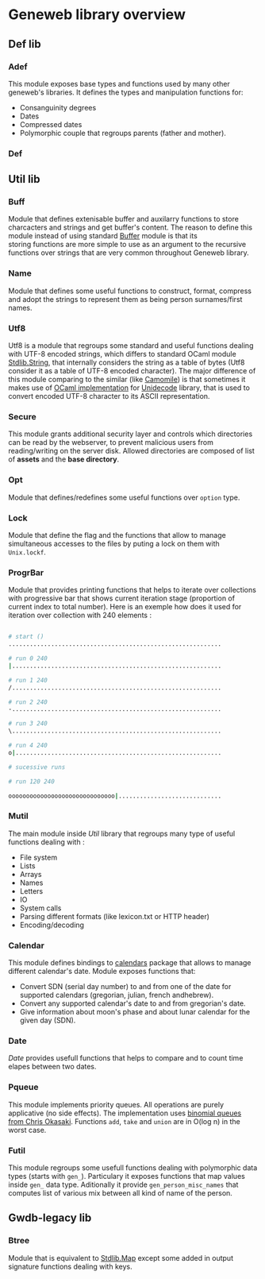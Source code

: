 # Geneweb library overview

## Def lib

### Adef

This module exposes base types and functions used by many other geneweb's libraries. It defines the types and manipulation functions for:
- Consanguinity degrees
- Dates
- Compressed dates
- Polymorphic couple that regroups parents (father and mother).

### Def

## Util lib

### Buff

Module that defines extenisable buffer and auxilarry functions to store charcacters and strings and get buffer's content. The reason to define this module instead of using standard [Buffer](https://docs.ocaml.pro/docs/LIBRARY.stdlib@ocaml-base-compiler.4.10.0/Stdlib/Buffer/index.html) module is that its  
storing functions are more simple to use as an argument to the recursive functions over strings that are very common throughout Geneweb library.

### Name

Module that defines some useful functions to construct, format, compress and adopt the strings to represent them as being person surnames/first names. 

### Utf8

Utf8 is a module that regroups some standard and useful functions dealing with UTF-8 encoded strings, which differs to standard OCaml module [Stdlib.String](https://docs.ocaml.pro/docs/LIBRARY.stdlib@ocaml-base-compiler.4.10.0/Stdlib/String/index.html), that internally considers the string as a table of bytes (Utf8 consider it as a table of UTF-8 encoded character). The major difference of this module comparing to the similar (like [Camomile](http://camomile.sourceforge.net/)) is that sometimes it makes use of [OCaml implementation](https://github.com/geneweb/unidecode) for [Unidecode](https://pypi.org/project/Unidecode/) library, that is used to convert encoded UTF-8 character to its ASCII representation.

### Secure

This module grants additional security layer and controls which directories can be read by the webserver, to prevent malicious users from reading/writing on the server disk. Allowed directories are composed of list of **assets** and the **base directory**. 

### Opt

Module that defines/redefines some useful functions over `option` type.

### Lock

Module that define the flag and the functions that allow
to manage simultaneous accesses to the files by puting a lock on them with `Unix.lockf`. 

### ProgrBar

Module that provides printing functions that helps to iterate over collections with progressive bar that shows current iteration stage (proportion of current index to total number). Here is an exemple how does it used for iteration over collection with 240 elements :

```bash

# start ()
............................................................

# run 0 240
|...........................................................

# run 1 240
/...........................................................

# run 2 240
-...........................................................

# run 3 240
\...........................................................

# run 4 240
o|..........................................................

# sucessive runs

# run 120 240

oooooooooooooooooooooooooooooo|.............................

```

### Mutil

The main module inside *Util* library that regroups many type of useful functions dealing with :
- File system
- Lists
- Arrays
- Names
- Letters
- IO
- System calls
- Parsing different formats (like lexicon.txt or HTTP header)
- Encoding/decoding


### Calendar

This module defines bindings to [calendars](https://github.com/geneweb/calendars) package that allows to manage different calendar's date. Module exposes functions that:
- Convert SDN (serial day number) to and from one of the date for supported calendars (gregorian, julian, french andhebrew).
- Convert any supported calendar's date to and from gregorian's date.
- Give information about moon's phase and about lunar calendar for the given day (SDN).

### Date

*Date* provides usefull functions that helps to compare and to count time elapes between two dates. 

### Pqueue

This module implements priority queues. All operations are purely applicative (no side effects).
The implementation uses [binomial queues from Chris Okasaki](https://lara.epfl.ch/w/_media/fv20/optimalpurelyfunctionalqueues.pdf). Functions `add`, `take` and `union` are in O(log n) in the worst case.

### Futil

This module regroups some usefull functions dealing with polymorphic data types (starts with `gen_`). Particulary it exposes functions that map values inside `gen_` data type. Aditionally it provide `gen_person_misc_names` that computes list of various mix between all kind of name of the person.

## Gwdb-legacy lib

### Btree

Module that is equivalent to [Stdlib.Map](https://ocaml.org/api/Map.html) except some added in output signature functions dealing with keys.

